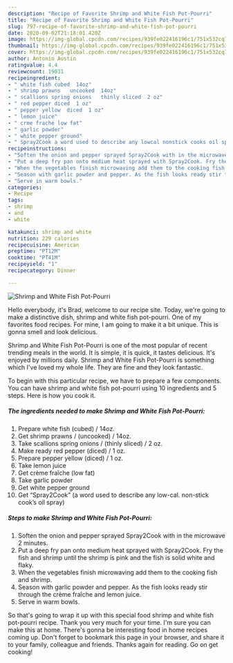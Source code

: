 ```yaml
---
description: "Recipe of Favorite Shrimp and White Fish Pot-Pourri"
title: "Recipe of Favorite Shrimp and White Fish Pot-Pourri"
slug: 797-recipe-of-favorite-shrimp-and-white-fish-pot-pourri
date: 2020-09-02T21:18:01.420Z
image: https://img-global.cpcdn.com/recipes/939fe022416196c1/751x532cq70/shrimp-and-white-fish-pot-pourri-recipe-main-photo.jpg
thumbnail: https://img-global.cpcdn.com/recipes/939fe022416196c1/751x532cq70/shrimp-and-white-fish-pot-pourri-recipe-main-photo.jpg
cover: https://img-global.cpcdn.com/recipes/939fe022416196c1/751x532cq70/shrimp-and-white-fish-pot-pourri-recipe-main-photo.jpg
author: Antonio Austin
ratingvalue: 4.4
reviewcount: 19031
recipeingredient:
- " white fish cubed  14oz"
- " shrimp prawns   uncooked  14oz"
- " scallions spring onions   thinly sliced  2 oz"
- " red pepper diced  1 oz"
- " pepper yellow  diced  1 oz"
- " lemon juice"
- " crme frache low fat"
- " garlic powder"
- " white pepper ground"
- " Spray2Cook a word used to describe any lowcal nonstick cooks oil spray"
recipeinstructions:
- "Soften the onion and pepper sprayed Spray2Cook with in the microwave 2 minutes."
- "Put a deep fry pan onto medium heat sprayed with Spray2Cook. Fry the fish and shrimp until the shrimp is pink and the fish is solid white and flaky."
- "When the vegetables finish microwaving add them to the cooking fish and shrimp."
- "Season with garlic powder and pepper. As the fish looks ready stir through the crème fraîche and lemon juice."
- "Serve in warm bowls."
categories:
- Recipe
tags:
- shrimp
- and
- white

katakunci: shrimp and white 
nutrition: 229 calories
recipecuisine: American
preptime: "PT12M"
cooktime: "PT41M"
recipeyield: "1"
recipecategory: Dinner

---
```



![Shrimp and White Fish Pot-Pourri](https://img-global.cpcdn.com/recipes/939fe022416196c1/751x532cq70/shrimp-and-white-fish-pot-pourri-recipe-main-photo.jpg)

Hello everybody, it's Brad, welcome to our recipe site. Today, we're going to make a distinctive dish, shrimp and white fish pot-pourri. One of my favorites food recipes. For mine, I am going to make it a bit unique. This is gonna smell and look delicious.

Shrimp and White Fish Pot-Pourri is one of the most popular of recent trending meals in the world. It is simple, it is quick, it tastes delicious. It's enjoyed by millions daily. Shrimp and White Fish Pot-Pourri is something which I've loved my whole life. They are fine and they look fantastic.




To begin with this particular recipe, we have to prepare a few components. You can have shrimp and white fish pot-pourri using 10 ingredients and 5 steps. Here is how you cook it.

<!--inarticleads1-->

##### The ingredients needed to make Shrimp and White Fish Pot-Pourri:

1. Prepare  white fish (cubed) / 14oz.
1. Get  shrimp prawns /  (uncooked) / 14oz.
1. Take  scallions spring onions /  (thinly sliced) / 2 oz.
1. Make ready  red pepper (diced) / 1 oz.
1. Prepare  pepper yellow  (diced) / 1 oz.
1. Take  lemon juice
1. Get  crème fraîche (low fat)
1. Take  garlic powder
1. Get  white pepper ground
1. Get  “Spray2Cook” (a word used to describe any low-cal. non-stick cook’s oil spray)




<!--inarticleads2-->

##### Steps to make Shrimp and White Fish Pot-Pourri:

1. Soften the onion and pepper sprayed Spray2Cook with in the microwave 2 minutes.
1. Put a deep fry pan onto medium heat sprayed with Spray2Cook. Fry the fish and shrimp until the shrimp is pink and the fish is solid white and flaky.
1. When the vegetables finish microwaving add them to the cooking fish and shrimp.
1. Season with garlic powder and pepper. As the fish looks ready stir through the crème fraîche and lemon juice.
1. Serve in warm bowls.




So that's going to wrap it up with this special food shrimp and white fish pot-pourri recipe. Thank you very much for your time. I'm sure you can make this at home. There's gonna be interesting food in home recipes coming up. Don't forget to bookmark this page in your browser, and share it to your family, colleague and friends. Thanks again for reading. Go on get cooking!

